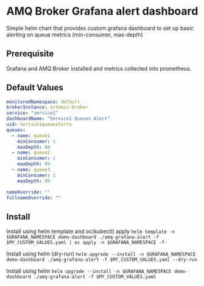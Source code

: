 # AMQ Broker Grafana alert dashboard

Simple helm chart that provides custom grafana dashboard to set up basic alerting on queue metrics (min-consumer, max-depth)

## Prerequisite
Grafana and AMQ Broker installed and metrics collected into prometheus.

## Default Values
``` yaml
monitoredNamespace: default
brokerInstance: artemis-broker
service: "service1"
dashboardName: "Service1 Queues Alert"
uid: service1queuealerts
queues:
  - name: queue1
    minConsumer: 1
    maxDepth: 88
  - name: queue2
    minConsumer: 1
    maxDepth: 99
  - name: queue3
    minConsumer: 1
    maxDepth: 99

nameOverride: ""
fullnameOverride: ""
```

## Install
Install using helm template and oc(kubectl) apply
`helm template -n $GRAFANA_NAMESPACE demo-dashboard ./amq-grafana-alert -f $MY_CUSTOM_VALUES.yaml | oc apply -n $GRAFANA_NAMESPACE -f-`

Install using helm (dry-run)
`helm upgrade --install -n $GRAFANA_NAMESPACE demo-dashboard ./amq-grafana-alert -f $MY_CUSTOM_VALUES.yaml --dry-run`

Install using helm 
`helm upgrade --install -n $GRAFANA_NAMESPACE demo-dashboard ./amq-grafana-alert -f $MY_CUSTOM_VALUES.yaml`